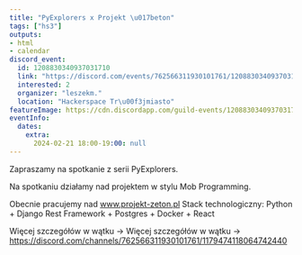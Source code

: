 ```yaml
---
title: "PyExplorers x Projekt \u017beton"
tags: ["hs3"]
outputs:
- html
- calendar
discord_event:
  id: 1208830340937031710
  link: "https://discord.com/events/762566311930101761/1208830340937031710"
  interested: 2
  organizer: "leszekm."
  location: "Hackerspace Tr\u00f3jmiasto"
featureImage: https://cdn.discordapp.com/guild-events/1208830340937031710/afb6ade8e9a6589c498c2c94c3b42a8d.png?size=1024
eventInfo:
  dates:
    extra:
      2024-02-21 18:00-19:00: null
---
```

Zapraszamy na spotkanie z serii PyExplorers.  

Na spotkaniu działamy nad projektem w stylu Mob Programming.

Obecnie pracujemy nad www.projekt-zeton.pl 
Stack technologiczny: 
Python + Django Rest Framework + Postgres + Docker + React 


Więcej szczegółów w wątku -> ⁠Więcej szczegółów w wątku -> https://discord.com/channels/762566311930101761/1179474118064742440
